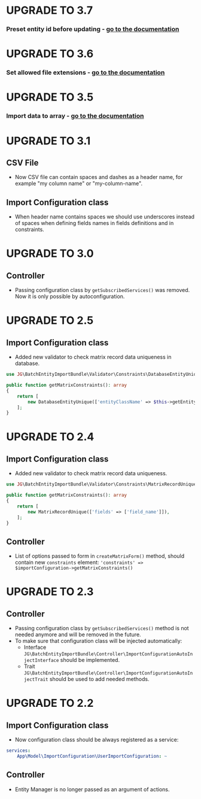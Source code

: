 # UPGRADE TO 3.7

### Preset entity id before updating - [go to the documentation](README.md#updating-entities)

# UPGRADE TO 3.6

### Set allowed file extensions - [go to the documentation](README.md#set-allowed-file-extensions)

# UPGRADE TO 3.5

### Import data to array - [go to the documentation](README.md#importing-data-to-array-field)

# UPGRADE TO 3.1

## CSV File
- Now CSV file can contain spaces and dashes as a header name, for example "my column name" or "my-column-name".

## Import Configuration class
- When header name contains spaces we should use underscores instead of spaces when defining fields names in fields definitions and in constraints.


# UPGRADE TO 3.0

## Controller
* Passing configuration class by `getSubscribedServices()` was removed. Now it is only possible by autoconfiguration.


# UPGRADE TO 2.5

## Import Configuration class
- Added new validator to check matrix record data uniqueness in database.
```php
use JG\BatchEntityImportBundle\Validator\Constraints\DatabaseEntityUnique;

public function getMatrixConstraints(): array
{
    return [
        new DatabaseEntityUnique(['entityClassName' => $this->getEntityClassName(), 'fields' => ['field_name']]),
    ];
}
```

# UPGRADE TO 2.4

## Import Configuration class
- Added new validator to check matrix record data uniqueness.
```php
use JG\BatchEntityImportBundle\Validator\Constraints\MatrixRecordUnique;

public function getMatrixConstraints(): array
{
    return [
        new MatrixRecordUnique(['fields' => ['field_name']]),
    ];
}
```

## Controller
- List of options passed to form in `createMatrixForm()` method, should contain new `constraints` element:
`'constraints' => $importConfiguration->getMatrixConstraints()`

# UPGRADE TO 2.3

## Controller
- Passing configuration class by `getSubscribedServices()` method is not needed anymore and will be removed in the future.
- To make sure that configuration class will be injected automatically:
  - Interface `JG\BatchEntityImportBundle\Controller\ImportConfigurationAutoInjectInterface` should be implemented.
  - Trait `JG\BatchEntityImportBundle\Controller\ImportConfigurationAutoInjectTrait` should be used to add needed methods.


# UPGRADE TO 2.2

## Import Configuration class
- Now configuration class should be always registered as a service:
```yaml
services:
    App\Model\ImportConfiguration\UserImportConfiguration: ~
```

## Controller
- Entity Manager is no longer passed as an argument of actions.
